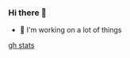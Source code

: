 ### Hi there 👋

<!--
**donnellan0007/donnellan0007** is a ✨ _special_ ✨ repository because its `README.md` (this file) appears on your GitHub profile. -->

- 🔭 I'm working on a lot of things

[gh stats](https://github-readme-stats.vercel.app/api?username=donnellan0007&hide=contribs,prs,issues&show_icons=true&theme=radical)

<!-- [![@rphi's Holopin board](https://holopin.io/api/user/board?user=don)](https://holopin.io/@don) -->

